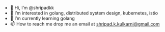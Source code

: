 - 👋 Hi, I’m @shripadkk
- 👀 I’m interested in golang, distributed system design, kubernetes, istio
- 🌱 I’m currently learning golang
- 📫 How to reach me drop me an email at shripad.k.kulkarni@gmail.com

<!---
shripadkk/shripadkk is a ✨ special ✨ repository because its `README.md` (this file) appears on your GitHub profile.
You can click the Preview link to take a look at your changes.
--->

